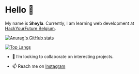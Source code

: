 # Hello 👋

My name is **Sheyla**. Currently, I am learning web development at [HackYourFuture Belgium](https://www.hackyourfuture.net). 

[![Anurag's GitHub stats](https://github-readme-stats.vercel.app/api?username=sheybusta)](https://github.com/anuraghazra/github-readme-stats)

[![Top Langs](https://github-readme-stats.vercel.app/api/top-langs/?username=sheybusta)](https://github.com/anuraghazra/github-readme-stats)



- 👯 I’m looking to collaborate on interesting projects.

- 📫 Reach me on [Instagram](https://www.instagram.com/milabusta)





